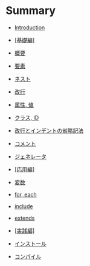 # Summary

* [Introduction](README.md)

* [[基礎編]]()
* [概要](/assets/foundation/overview.md)
* [要素](/assets/foundation/element.md)
* [ネスト](/assets/foundation/nest.md)
* [改行](/assets/foundation/break.md)
* [属性, 値](/assets/foundation/attr_val.md)
* [クラス, ID](/assets/foundation/class_id.md)
* [改行とインデントの省略記法](/assets/foundation/abbreviation.md)
* [コメント](/assets/foundation/comment.md)
* [ジェネレータ](/assets/foundation/generator.md)

* [[応用編]]()
* [変数](/assets/practical/variable.md)
* [for, each](/assets/practical/for_each.md)
* [include](/assets/practical/include.md)
* [extends](/assets/practical/extends.md)

* [[実践編]]()
* [インストール]()
* [コンパイル]()
